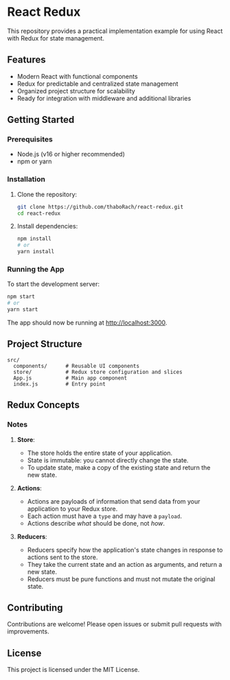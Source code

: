 # React Redux

This repository provides a practical implementation example for using React with Redux for state management.

## Features

- Modern React with functional components
- Redux for predictable and centralized state management
- Organized project structure for scalability
- Ready for integration with middleware and additional libraries

## Getting Started

### Prerequisites

- Node.js (v16 or higher recommended)
- npm or yarn

### Installation

1. Clone the repository:
   ```bash
   git clone https://github.com/thaboRach/react-redux.git
   cd react-redux
   ```
2. Install dependencies:
   ```bash
   npm install
   # or
   yarn install
   ```

### Running the App

To start the development server:

```bash
npm start
# or
yarn start
```

The app should now be running at [http://localhost:3000](http://localhost:3000).

## Project Structure

```
src/
  components/      # Reusable UI components
  store/           # Redux store configuration and slices
  App.js           # Main app component
  index.js         # Entry point
```

## Redux Concepts

### Notes

1. **Store**:  
   - The store holds the entire state of your application.  
   - State is immutable: you cannot directly change the state.  
   - To update state, make a copy of the existing state and return the new state.

2. **Actions**:  
   - Actions are payloads of information that send data from your application to your Redux store.  
   - Each action must have a `type` and may have a `payload`.  
   - Actions describe *what* should be done, not *how*.

3. **Reducers**:  
   - Reducers specify how the application's state changes in response to actions sent to the store.  
   - They take the current state and an action as arguments, and return a new state.  
   - Reducers must be pure functions and must not mutate the original state.

## Contributing

Contributions are welcome! Please open issues or submit pull requests with improvements.

## License

This project is licensed under the MIT License.